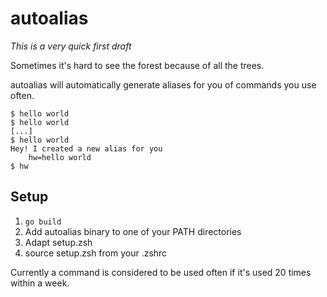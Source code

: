 # autoalias

_This is a very quick first draft_

Sometimes it's hard to see the forest because of all the trees.

autoalias will automatically generate aliases for you of commands you use often.

```
$ hello world
$ hello world
[...]
$ hello world
Hey! I created a new alias for you
    hw=hello world
$ hw
```

## Setup

1. `go build`
2. Add autoalias binary to one of your PATH directories
3. Adapt setup.zsh
4. source setup.zsh from your .zshrc

Currently a command is considered to be used often if it's used 20 times within a week.

